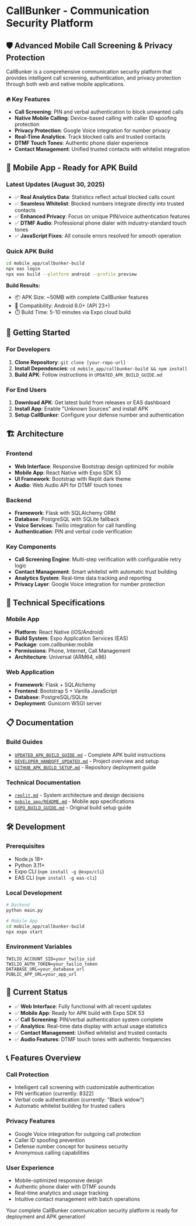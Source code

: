 # CallBunker - Communication Security Platform

## 🛡️ Advanced Mobile Call Screening & Privacy Protection

CallBunker is a comprehensive communication security platform that provides intelligent call screening, authentication, and privacy protection through both web and native mobile applications.

### 🔥 Key Features
- **Call Screening**: PIN and verbal authentication to block unwanted calls
- **Native Mobile Calling**: Device-based calling with caller ID spoofing protection
- **Privacy Protection**: Google Voice integration for number privacy
- **Real-Time Analytics**: Track blocked calls and trusted contacts
- **DTMF Touch Tones**: Authentic phone dialer experience
- **Contact Management**: Unified trusted contacts with whitelist integration

## 📱 Mobile App - Ready for APK Build

### Latest Updates (August 30, 2025)
- ✅ **Real Analytics Data**: Statistics reflect actual blocked calls count
- ✅ **Seamless Whitelist**: Blocked numbers integrate directly into trusted contacts  
- ✅ **Enhanced Privacy**: Focus on unique PIN/voice authentication features
- ✅ **DTMF Audio**: Professional phone dialer with industry-standard touch tones
- ✅ **JavaScript Fixes**: All console errors resolved for smooth operation

### Quick APK Build
```bash
cd mobile_app/callbunker-build
npx eas login
npx eas build --platform android --profile preview
```

**Build Results:**
- 📦 APK Size: ~50MB with complete CallBunker features
- 📱 Compatibility: Android 6.0+ (API 23+)
- ⏱️ Build Time: 5-10 minutes via Expo cloud build

## 🚀 Getting Started

### For Developers
1. **Clone Repository**: `git clone [your-repo-url]`
2. **Install Dependencies**: `cd mobile_app/callbunker-build && npm install`
3. **Build APK**: Follow instructions in `UPDATED_APK_BUILD_GUIDE.md`

### For End Users
1. **Download APK**: Get latest build from releases or EAS dashboard
2. **Install App**: Enable "Unknown Sources" and install APK
3. **Setup CallBunker**: Configure your defense number and authentication

## 🏗️ Architecture

### Frontend
- **Web Interface**: Responsive Bootstrap design optimized for mobile
- **Mobile App**: React Native with Expo SDK 53
- **UI Framework**: Bootstrap with Replit dark theme
- **Audio**: Web Audio API for DTMF touch tones

### Backend
- **Framework**: Flask with SQLAlchemy ORM
- **Database**: PostgreSQL with SQLite fallback
- **Voice Services**: Twilio integration for call handling
- **Authentication**: PIN and verbal code verification

### Key Components
- **Call Screening Engine**: Multi-step verification with configurable retry logic
- **Contact Management**: Smart whitelist with automatic trust building
- **Analytics System**: Real-time data tracking and reporting
- **Privacy Layer**: Google Voice integration for number protection

## 🔧 Technical Specifications

### Mobile App
- **Platform**: React Native (iOS/Android)
- **Build System**: Expo Application Services (EAS)
- **Package**: com.callbunker.mobile
- **Permissions**: Phone, Internet, Call Management
- **Architecture**: Universal (ARM64, x86)

### Web Application
- **Framework**: Flask + SQLAlchemy
- **Frontend**: Bootstrap 5 + Vanilla JavaScript
- **Database**: PostgreSQL/SQLite
- **Deployment**: Gunicorn WSGI server

## 📋 Documentation

### Build Guides
- [`UPDATED_APK_BUILD_GUIDE.md`](UPDATED_APK_BUILD_GUIDE.md) - Complete APK build instructions
- [`DEVELOPER_HANDOFF_UPDATED.md`](DEVELOPER_HANDOFF_UPDATED.md) - Project overview and setup
- [`GITHUB_APK_BUILD_SETUP.md`](GITHUB_APK_BUILD_SETUP.md) - Repository deployment guide

### Technical Documentation
- [`replit.md`](replit.md) - System architecture and design decisions
- [`mobile_app/README.md`](mobile_app/README.md) - Mobile app specifications
- [`EXPO_BUILD_GUIDE.md`](EXPO_BUILD_GUIDE.md) - Original build setup guide

## 🛠️ Development

### Prerequisites
- Node.js 18+
- Python 3.11+
- Expo CLI (`npm install -g @expo/cli`)
- EAS CLI (`npm install -g eas-cli`)

### Local Development
```bash
# Backend
python main.py

# Mobile App
cd mobile_app/callbunker-build
npx expo start
```

### Environment Variables
```
TWILIO_ACCOUNT_SID=your_twilio_sid
TWILIO_AUTH_TOKEN=your_twilio_token
DATABASE_URL=your_database_url
PUBLIC_APP_URL=your_app_url
```

## 🎯 Current Status

- ✅ **Web Interface**: Fully functional with all recent updates
- ✅ **Mobile App**: Ready for APK build with Expo SDK 53
- ✅ **Call Screening**: PIN/verbal authentication system complete
- ✅ **Analytics**: Real-time data display with actual usage statistics
- ✅ **Contact Management**: Unified whitelist and trusted contacts
- ✅ **Audio Features**: DTMF touch tones with authentic frequencies

## 📞 Features Overview

### Call Protection
- Intelligent call screening with customizable authentication
- PIN verification (currently: 8322)
- Verbal code authentication (currently: "Black widow")
- Automatic whitelist building for trusted callers

### Privacy Features
- Google Voice integration for outgoing call protection
- Caller ID spoofing prevention
- Defense number concept for business security
- Anonymous calling capabilities

### User Experience
- Mobile-optimized responsive design
- Authentic phone dialer with DTMF sounds
- Real-time analytics and usage tracking
- Intuitive contact management with batch operations

Your complete CallBunker communication security platform is ready for deployment and APK generation!
